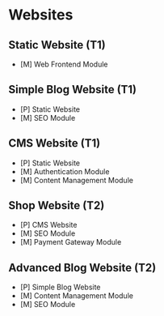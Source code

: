 # Websites

## Static Website (T1)

 * [M] Web Frontend Module

 
## Simple Blog Website (T1)

* [P] Static Website
* [M] SEO Module

## CMS Website (T1)

* [P] Static Website
* [M] Authentication Module
* [M] Content Management Module

## Shop Website (T2)
* [P] CMS Website
* [M] SEO Module
* [M] Payment Gateway Module

## Advanced Blog Website (T2)
* [P] Simple Blog Website
* [M] Content Management Module
* [M] SEO Module
